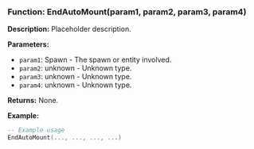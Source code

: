 ### Function: EndAutoMount(param1, param2, param3, param4)

**Description:**
Placeholder description.

**Parameters:**
- `param1`: Spawn - The spawn or entity involved.
- `param2`: unknown - Unknown type.
- `param3`: unknown - Unknown type.
- `param4`: unknown - Unknown type.

**Returns:** None.

**Example:**

```lua
-- Example usage
EndAutoMount(..., ..., ..., ...)
```
